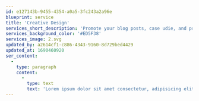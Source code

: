 ```yaml
---
id: e127143b-9455-4354-a0a5-3fc243a2a96e
blueprint: service
title: 'Creative Design'
services_short_description: 'Promote your blog posts, case udie, and product ouncems nts with the the branded videos.'
services_background_color: '#ED5F38'
services_image: 2.svg
updated_by: a2614cf1-c886-4343-9160-8d729bed4429
updated_at: 1690460920
ser_content:
  -
    type: paragraph
    content:
      -
        type: text
        text: 'Lorem ipsum dolor sit amet consectetur, adipisicing elit. Mollitia placeat magnam possimus iusto blanditiis pariatur labore explicabo quo repellat hic dolorum numquam asperiores, voluptatum fugiat reiciendis aspernatur, non, odio aperiam voluptas ex tempora vitae. Dolor, consequatur quidem! Quas magni distinctio dolorum dolore natus, vel numquam accusamus. Nostrum eligendi recusandae qui tempore deserunt!'
---
```


